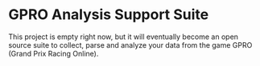 # GPRO Analysis Support Suite

This project is empty right now, but it will eventually become an open source suite to collect, parse and analyze your data from the game GPRO (Grand Prix Racing Online). 
